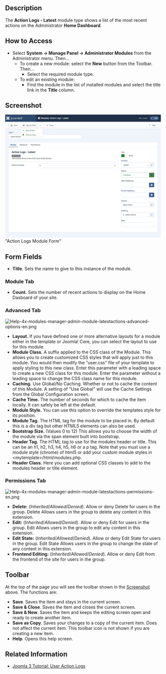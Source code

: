 <!-- Filename: Help4.x:Admin_Modules:_Action_Logs_-_Latest / Display title: Admin Modules: Action Logs - Latest -->

## Description

The **Action Logs - Latest** module type shows a list of the most recent
actions on the Administrator **Home Dashboard**.

## How to Access

- Select **System **→** Manage Panel **→** Administrator Modules** from
  the Administrator menu. Then...
  - To create a new module: select the **New** button from the Toolbar.
    Then...
    - Select the required module type.
  - To edit an existing module:
    - Find the module in the list of installed modules and select the
      title link in the **Title** column.

## Screenshot

![action logs module form](../../../../images/help/en/admin-modules/modules-actionlogs-latest-screenshot.png) "Action Logs Module Form"

## Form Fields

- **Title.** Sets the name to give to this instance of the module.

### Module Tab

- **Count.** Sets the number of recent actions to display on the Home
  Dasboard of your site.

### Advanced Tab

<img
src="https://docs.joomla.org/images/e/ec/Help-4x-modules-manager-admin-module-latestactions-advanced-options-en.png"
decoding="async" data-file-width="600" data-file-height="443"
width="600" height="443"
alt="Help-4x-modules-manager-admin-module-latestactions-advanced-options-en.png" />

- **Layout.** If you have defined one or more alternative layouts for a
  module either in the template or Joomla! Core, you can select the
  layout to use for this module.
- **Module Class.** A suffix applied to the CSS class of the Module.
  This allows you to create customized CSS styles that will apply just
  to this module. You would then modify the "user.css" file of your
  template to apply styling to this new class. Enter this parameter with
  a leading space to create a new CSS class for this module. Enter the
  parameter without a leading space to change the CSS class name for
  this module.
- **Caching.** Use Global/No Caching. Whether or not to cache the
  content of this Module. A setting of "Use Global" will use the Cache
  Settings from the Global Configuration screen.
- **Cache Time.** The number of seconds for which to cache the item
  locally. It can safely be left at the default.
- **Module Style.** You can use this option to override the templates
  style for its position.
- **Module Tag.** The HTML tag for the module to be placed in. By
  default this is a div tag but other HTML5 elements can also be used.
- **Bootstrap Size.** (Values 0 to 12) This allows you to choose the
  width of the module via the span element built into bootstrap.
- **Header Tag.** The HTML tag to use for the modules header or title.
  This can be an h1, h2, h3, h4, h5, h6 or a p tag. Note that you must
  use a module style (chrome) of html5 or add your custom module styles
  in \<mytemplate\>/html/modules.php.
- **Header Class.** Here you can add optional CSS classes to add to the
  modules header or title element.

### Permissions Tab

<img
src="https://docs.joomla.org/images/2/27/Help-4x-modules-manager-admin-module-latestactions-permissions-en.png"
decoding="async" data-file-width="600" data-file-height="404"
width="600" height="404"
alt="Help-4x-modules-manager-admin-module-latestactions-permissions-en.png" />

- **Delete:** (*Inherited*/*Allowed*/*Denied*). Allow or deny Delete for
  users in the group. Delete Allows users in the group to delete any
  content in this extension.
- **Edit:** (*Inherited*/*Allowed*/*Denied*). Allow or deny Edit for
  users in the group. Edit Allows users in the group to edit any content
  in this extension.
- **Edit State:** (*Inherited*/*Allowed*/*Denied*). Allow or deny Edit
  State for users in the group. Edit State Allows users in the group to
  change the state of any content in this extension.
- **Frontend Editing:** (*Inherited*/*Allowed*/*Denied*). Allow or deny
  Edit from the frontend of the site for users in the group.

## Toolbar

At the top of the page you will see the toolbar shown in the
[Screenshot](#Screenshot) above. The functions are:

- **Save**. Saves the item and stays in the current screen.
- **Save & Close**. Saves the item and closes the current screen.
- **Save & New**. Saves the item and keeps the editing screen open and
  ready to create another item.
- **Save as Copy**. Saves your changes to a copy of the current item.
  Does not affect the current item. This toolbar icon is not shown if
  you are creating a new item.
- **Help**. Opens this help screen.

## Related Information

- [Joomla 3 Tutorial: User Action
  Logs](https://docs.joomla.org/J3.x:User_Action_Logs/en "J3.x:User Action Logs/en")
